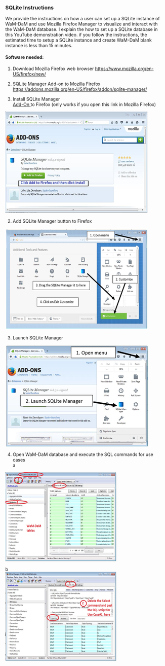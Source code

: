 ### SQLite Instructions 

We provide the instructions on how a user can set up a SQLite instance of WaM-DaM and use Mozilla Firefox Manager to visualize and interact with the WaM-DaM database. I explain the how to set up a SQLite database in this YouTube demonstration video. if you follow the instructions, the estimated time to setup a SQLite instance and create WaM-DaM blank instance is less than 15 minutes.

#### Software needed:

1. Download Mozilla Firefox web browser
https://www.mozilla.org/en-US/firefox/new/

2.	SQLite Manager Add-on to Mozilla Firefox
https://addons.mozilla.org/en-US/firefox/addon/sqlite-manager/


1. Install SQLite Manager   
<a href="https://github.com/amabdallah/WaM-DaM/blob/master/02UseCases/Populated_Database/SQLite_Instructions.md" target="_blank"> Add-On </a> to Firefox (only works if you open this link in Mozilla Firefox)
<img src="https://github.com/amabdallah/WaM-DaM/blob/master/03WaM-DaM_Schema/Sceenshots/SQLite1.JPG" alt="alt text" width="450" height="320">   

2. Add SQLite Manager button to Firefox       
<img src="https://github.com/amabdallah/WaM-DaM/blob/master/03WaM-DaM_Schema/Sceenshots/SQLite2.JPG" alt="alt text" width="450" height="320">

3. Launch SQLite Manager    
<img src="https://github.com/amabdallah/WaM-DaM/blob/master/03WaM-DaM_Schema/Sceenshots/SQLite3.JPG" alt="alt text" width="450" height="320">

4. Open WaM-DaM database and execute the SQL commands for use cases   
a   
<img src="https://github.com/amabdallah/WaM-DaM/blob/master/02UseCases/UseCasesDocs/Screenshots/SQLite1.JPG" alt="alt text" width="350" height="280">   

b   
<img src="https://github.com/amabdallah/WaM-DaM/blob/master/02UseCases/UseCasesDocs/Screenshots/SQLite2.JPG" alt="alt text" width="350" height="280">   


